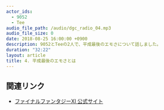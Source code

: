 ```yaml
---
actor_ids:
  - 9052
  - Tee
audio_file_path: /audio/dgc_radio_04.mp3
audio_file_size: 0
date: 2018-08-25 16:00:00 +0900
description: 9052とTeeの2人で、平成最後のエモさについて話しました。
duration: "32:22"
layout: article
title: 4. 平成最後のエモさとは
---
```


## 関連リンク

- [ファイナルファンタジーXI 公式サイト](http://www.playonline.com/ff11/index.shtml)
